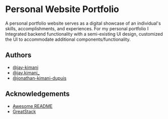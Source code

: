 # Personal Website Portfolio
A personal portfolio website serves as a digital showcase of an individual's skills, accomplishments, and experiences. For my personal portfolio
I Integrated backend functionality with a semi-existing UI design, customized the UI to accommodate additional components/functionality.

## Authors
- [@jay-kimani](https://www.github.com/Jay-Kimani)
- [@jay.kimani_](https://www.instagram.com/jay.kimani_/)
- [@jonathan-kimani-dupuis](https://www.linkedin.com/in/jonathan-kimani-dupuis/)

## Acknowledgements

 - [Awesome README](https://github.com/matiassingers/awesome-readme)
 - [GreatStack](https://www.youtube.com/watch?v=0YFrGy_mzjY&t=331s)
 

